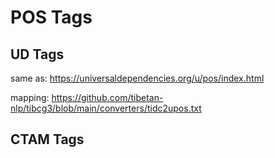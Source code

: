 # POS Tags

## UD Tags
same as: https://universaldependencies.org/u/pos/index.html

mapping: https://github.com/tibetan-nlp/tibcg3/blob/main/converters/tidc2upos.txt

## CTAM Tags

